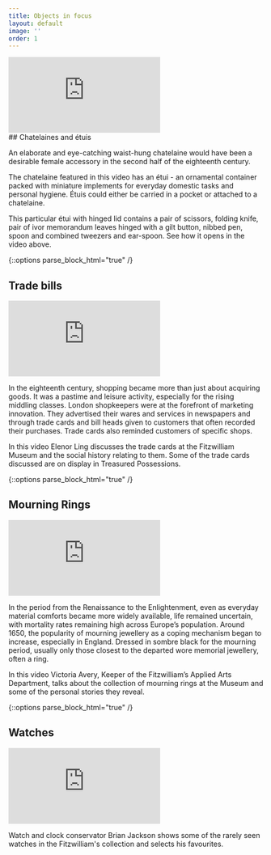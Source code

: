 ```yaml
---
title: Objects in focus
layout: default
image: ''
order: 1
---
```



<div class="embed-responsive embed-responsive-16by9 mb-2">
  <iframe class="embed-responsive-item" src="https://www.youtube.com/embed/PjPJj6GHLWg" title="YouTube video player" frameborder="0" allow="accelerometer; autoplay; clipboard-write; encrypted-media; gyroscope; picture-in-picture" allowfullscreen></iframe>
</div>
## Chatelaines and étuis

An elaborate and eye-catching waist-hung chatelaine would have been a desirable female accessory in the second half of the eighteenth century.

The chatelaine featured in this video has an étui - an ornamental container packed with miniature implements for everyday domestic tasks and personal hygiene. Étuis could either be carried in a pocket or attached to a chatelaine.

This particular étui with hinged lid contains a pair of scissors, folding knife, pair of ivor memorandum leaves hinged with a gilt button, nibbed pen, spoon and combined tweezers and ear-spoon. See how it opens in the video above.

{::options parse_block_html="true" /}
## Trade bills

<div class="embed-responsive embed-responsive-16by9 mb-2">
  <iframe class="embed-responsive-item" src="https://www.youtube.com/embed/DavrLAXywhQ" title="YouTube video player" frameborder="0" allow="accelerometer; autoplay; clipboard-write; encrypted-media; gyroscope; picture-in-picture" allowfullscreen></iframe>
</div>

In the eighteenth century, shopping became more than just about acquiring goods. It was a pastime and leisure activity, especially for the rising middling classes. London shopkeepers were at the forefront of marketing innovation. They advertised their wares and services in newspapers and through trade cards and bill heads given to customers that often recorded their purchases. Trade cards also reminded customers of specific shops.

In this video Elenor Ling discusses the trade cards at the Fitzwilliam Museum and the social history relating to them. Some of the trade cards discussed are on display in Treasured Possessions.

{::options parse_block_html="true" /}
## Mourning Rings

<div class="embed-responsive embed-responsive-16by9 mb-2">
  <iframe class="embed-responsive-item" src="https://www.youtube.com/embed/7JfcpxMVV70" title="YouTube video player" frameborder="0" allow="accelerometer; autoplay; clipboard-write; encrypted-media; gyroscope; picture-in-picture" allowfullscreen></iframe>
</div>

In the period from the Renaissance to the Enlightenment, even as everyday material comforts became more widely available, life remained uncertain, with mortality rates remaining high across Europe’s population. Around 1650, the popularity of mourning jewellery as a coping mechanism began to increase, especially in England. Dressed in sombre black for the mourning period, usually only those closest to the departed wore memorial jewellery, often a ring.

In this video Victoria Avery, Keeper of the Fitzwilliam’s Applied Arts Department, talks about the collection of mourning rings at the Museum and some of the personal stories they reveal.

{::options parse_block_html="true" /}
## Watches

<div class="embed-responsive embed-responsive-16by9 mb-2">
  <iframe class="embed-responsive-item" src="https://www.youtube.com/embed/qXe5y5iI5w8" title="YouTube video player" frameborder="0" allow="accelerometer; autoplay; clipboard-write; encrypted-media; gyroscope; picture-in-picture" allowfullscreen></iframe>
</div>

Watch and clock conservator Brian Jackson shows some of the rarely seen watches in the Fitzwilliam's collection and selects his favourites.
